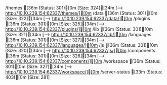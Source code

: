 /themes              [36m (Status: 301)[0m [Size: 324][34m [--> http://10.10.239.154:62337/themes/][0m
/data                [36m (Status: 301)[0m [Size: 322][34m [--> http://10.10.239.154:62337/data/][0m
/plugins             [36m (Status: 301)[0m [Size: 325][34m [--> http://10.10.239.154:62337/plugins/][0m
/lib                 [36m (Status: 301)[0m [Size: 321][34m [--> http://10.10.239.154:62337/lib/][0m
/languages           [36m (Status: 301)[0m [Size: 327][34m [--> http://10.10.239.154:62337/languages/][0m
/js                  [36m (Status: 301)[0m [Size: 320][34m [--> http://10.10.239.154:62337/js/][0m
/components          [36m (Status: 301)[0m [Size: 328][34m [--> http://10.10.239.154:62337/components/][0m
/workspace           [36m (Status: 301)[0m [Size: 327][34m [--> http://10.10.239.154:62337/workspace/][0m
/server-status       [33m (Status: 403)[0m [Size: 281]
